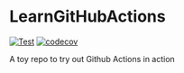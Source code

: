 # LearnGitHubActions
[![Test](https://github.com/StarostinV/LearnGitHubActions/actions/workflows/test-code.yaml/badge.svg)](https://github.com/StarostinV/LearnGitHubActions/)
[![codecov](https://codecov.io/gh/StarostinV/LearnGitHubActions/branch/master/graph/badge.svg)](https://codecov.io/gh/StarostinV/LearnGitHubActions)


A toy repo to try out Github Actions in action
